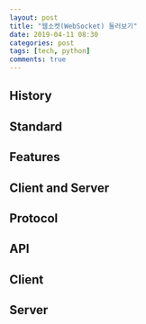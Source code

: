 ```yaml
---
layout: post
title: "웹소켓(WebSocket) 둘러보기"
date: 2019-04-11 08:30
categories: post
tags: [tech, python]
comments: true
---
```


## History

## Standard

## Features

## Client and Server

## Protocol

## API

## Client


## Server
